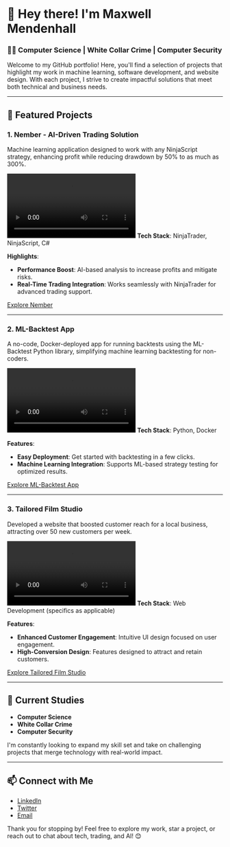 # 👋 Hey there! I'm Maxwell Mendenhall

### 🧑‍💻 Computer Science | White Collar Crime | Computer Security

Welcome to my GitHub portfolio! Here, you'll find a selection of projects that highlight my work in machine learning, software development, and website design. With each project, I strive to create impactful solutions that meet both technical and business needs. 

---

## 🚀 Featured Projects

### 1. **Nember - AI-Driven Trading Solution**
Machine learning application designed to work with any NinjaScript strategy, enhancing profit while reducing drawdown by 50% to as much as 300%.

![Nember Demo](demo.mp4) <!-- Embed a short video demo or screenshot -->
**Tech Stack**: NinjaTrader, NinjaScript, C#

**Highlights**:
- **Performance Boost**: AI-based analysis to increase profits and mitigate risks.
- **Real-Time Trading Integration**: Works seamlessly with NinjaTrader for advanced trading support.

[Explore Nember](https://nember.catalystanalytics.io)

---

### 2. **ML-Backtest App**
A no-code, Docker-deployed app for running backtests using the ML-Backtest Python library, simplifying machine learning backtesting for non-coders.

![ML-Backtest App Demo](ml-backtest-app-demo.mp4)
**Tech Stack**: Python, Docker

**Features**:
- **Easy Deployment**: Get started with backtesting in a few clicks.
- **Machine Learning Integration**: Supports ML-based strategy testing for optimized results.

[Explore ML-Backtest App](https://github.com/MaxwellMendenhall/backtest-with-machine-learning)

---

### 3. **Tailored Film Studio**
Developed a website that boosted customer reach for a local business, attracting over 50 new customers per week.

![Tailored Film Studio](tailored-film-studio.mp4)
**Tech Stack**: Web Development (specifics as applicable)

**Features**:
- **Enhanced Customer Engagement**: Intuitive UI design focused on user engagement.
- **High-Conversion Design**: Features designed to attract and retain customers.

[Explore Tailored Film Studio](https://tailoredfilmstudio.com/)

---

## 🌱 Current Studies
- **Computer Science**
- **White Collar Crime**
- **Computer Security**

I'm constantly looking to expand my skill set and take on challenging projects that merge technology with real-world impact.

---

## 📫 Connect with Me
- [LinkedIn](https://linkedin.com/in/your-profile)
- [Twitter](https://twitter.com/your-profile)
- [Email](mailto:your-email@example.com)

Thank you for stopping by! Feel free to explore my work, star a project, or reach out to chat about tech, trading, and AI! 😊

